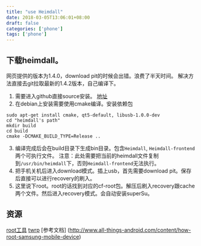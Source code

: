 ```yaml
---
title: "use Heimdall"
date: 2018-03-05T13:06:01+08:00
draft: false
categories: ['phone']
tags: ['phone']
---
```


## 下载heimdall。  
网页提供的版本为1.4.0，download pit的时候会出错。浪费了半天时间。
解决方法直接去git拉取最新的1.4.2版本，自己编译下。
1. 需要进入github直接source安装。 [地址](https://github.com/Benjamin-Dobell/Heimdall.git)
2. 在debian上安装需要使用cmake编译。安装依赖包  
```
sudo apt-get install cmake, qt5-default, libusb-1.0.0-dev
cd "heimdall's path"
mkdir build
cd build
cmake -DCMAKE_BUILD_TYPE=Release ..

```
3. 编译完成后会在build目录下生成bin目录。包含`Heimdall`, `Heimdall-frontend` 两个可执行文件。 
注意：此处需要把当前的heimdall文件复制到`/usr/bin/heimdall`下，否则`Heimdall-frontend`无法执行。
4. 把手机关机后进入download模式。插上usb，首先需要download pit。保存后直接可以进行recovery的刷入。
5. 这里说下root。root的话找到对应的cf-root包。解压后刷入recovery跟cache两个文件。然后进入recovery模式。会自动安装superSu。

## 资源

[root工具](http://download.chainfire.eu/397/CF-Root1/CF-Auto-Root-klte-kltexx-smg900f.zip?retrieve_file=1)
[twrp](https://dl.twrp.me/klteduos/)
[参考文档] (http://www.all-things-android.com/content/how-root-samsung-mobile-device)
